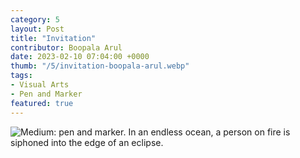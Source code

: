 ```yaml
---
category: 5
layout: Post
title: "Invitation"
contributor: Boopala Arul
date: 2023-02-10 07:04:00 +0000
thumb: "/5/invitation-boopala-arul.webp"
tags: 
- Visual Arts
- Pen and Marker
featured: true
---
```

<div class="center">
    <img src="{{ site.baseurl }}/uploads/5/invitation-boopala-arul.jpg"
        alt="Medium: pen and marker. In an endless ocean, a person on fire is siphoned into the edge of an eclipse.">
</div>
